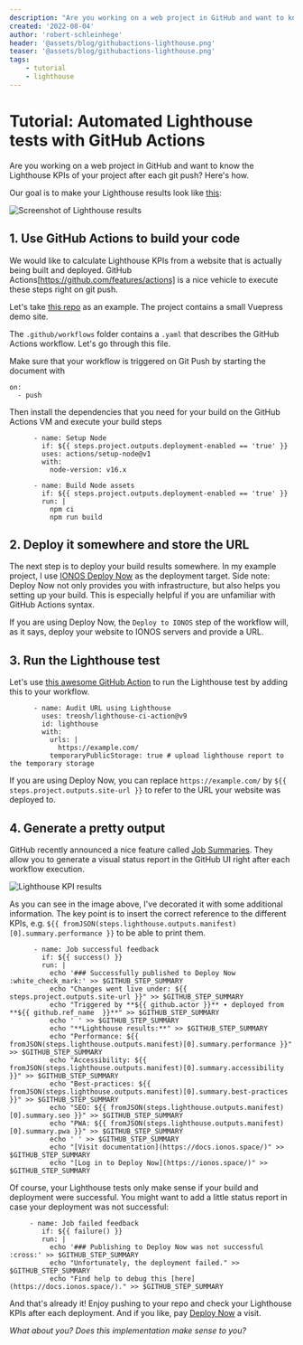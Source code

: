 ```yaml
---
description: "Are you working on a web project in GitHub and want to know the Lighthouse KPIs of your project after each git push? Here is how you can show them directly in GitHub Actions"
created: '2022-08-04'
author: 'robert-schleinhege'
header: '@assets/blog/githubactions-lighthouse.png'
teaser: '@assets/blog/githubactions-lighthouse.png'
tags:
    - tutorial
    - lighthouse
---
```


# Tutorial: Automated Lighthouse tests with GitHub Actions

Are you working on a web project in GitHub and want to know the Lighthouse KPIs of your project after each git push? Here's how.

Our goal is to make your Lighthouse results look like [this](https://github.com/Robert95Sch/lighthouse-action-demo/actions/runs/2803566749):

![Screenshot of Lighthouse results](screenshot-lighthouse-1.png)

## 1. Use GitHub Actions to build your code 
We would like to calculate Lighthouse KPIs from a website that is actually being built and deployed. GitHub Actions[https://github.com/features/actions] is a nice vehicle to execute these steps right on git push. 

Let's take [this repo](https://github.com/Robert95Sch/lighthouse-action-demo) as an example. The project contains a small Vuepress demo site. 

The `.github/workflows` folder contains a `.yaml` that describes the GitHub Actions workflow. Let's go through this file.

Make sure that your workflow is triggered on Git Push by starting the document with

```
on:
  - push
```

Then install the dependencies that you need for your build on the GitHub Actions VM and execute your build steps 

```
      - name: Setup Node
        if: ${{ steps.project.outputs.deployment-enabled == 'true' }}
        uses: actions/setup-node@v1
        with:
          node-version: v16.x

      - name: Build Node assets
        if: ${{ steps.project.outputs.deployment-enabled == 'true' }}
        run: |
          npm ci
          npm run build

```

## 2. Deploy it somewhere and store the URL
The next step is to deploy your build results somewhere. In my example project, I use [IONOS Deploy Now](https://www.ionos.com/hosting/deploy-now) as the deployment target. Side note: Deploy Now not only provides you with infrastructure, but also helps you setting up your build. This is especially helpful if you are unfamiliar with GitHub Actions syntax. 

If you are using Deploy Now, the `Deploy to IONOS` step of the workflow will, as it says, deploy your website to IONOS servers and provide a URL. 

## 3. Run the Lighthouse test
Let's use [this awesome GitHub Action](https://github.com/marketplace/actions/lighthouse-ci-action) to run the Lighthouse test by adding this to your workflow.

```
      - name: Audit URL using Lighthouse
        uses: treosh/lighthouse-ci-action@v9
        id: lighthouse
        with:
          urls: |
            https://example.com/
          temporaryPublicStorage: true # upload lighthouse report to the temporary storage
```

If you are using Deploy Now, you can replace `https://example.com/` by `${{ steps.project.outputs.site-url }}` to refer to the URL your website was deployed to. 

## 4. Generate a pretty output 
GitHub recently announced a nice feature called [Job Summaries](https://github.blog/2022-05-09-supercharging-github-actions-with-job-summaries/). They allow you to generate a visual status report in the GitHub UI right after each workflow execution.

![Lighthouse KPI results](screenshot-lighthouse-2.png)

As you can see in the image above, I've decorated it with some additional information. The key point is to insert the correct reference to the different KPIs, e.g. `${{ fromJSON(steps.lighthouse.outputs.manifest)[0].summary.performance }}` to be able to print them. 

```
      - name: Job successful feedback
        if: ${{ success() }}
        run: |
          echo '### Successfully published to Deploy Now :white_check_mark:' >> $GITHUB_STEP_SUMMARY
          echo "Changes went live under: ${{ steps.project.outputs.site-url }}" >> $GITHUB_STEP_SUMMARY
          echo "Triggered by **${{ github.actor	}}** ∙ deployed from **${{ github.ref_name	}}**" >> $GITHUB_STEP_SUMMARY
          echo ' ' >> $GITHUB_STEP_SUMMARY
          echo "**Lighthouse results:**" >> $GITHUB_STEP_SUMMARY
          echo "Performance: ${{ fromJSON(steps.lighthouse.outputs.manifest)[0].summary.performance }}" >> $GITHUB_STEP_SUMMARY
          echo "Accessibility: ${{ fromJSON(steps.lighthouse.outputs.manifest)[0].summary.accessibility }}" >> $GITHUB_STEP_SUMMARY
          echo "Best-practices: ${{ fromJSON(steps.lighthouse.outputs.manifest)[0].summary.best-practices }}" >> $GITHUB_STEP_SUMMARY
          echo "SEO: ${{ fromJSON(steps.lighthouse.outputs.manifest)[0].summary.seo }}" >> $GITHUB_STEP_SUMMARY
          echo "PWA: ${{ fromJSON(steps.lighthouse.outputs.manifest)[0].summary.pwa }}" >> $GITHUB_STEP_SUMMARY
          echo ' ' >> $GITHUB_STEP_SUMMARY
          echo "[Visit documentation](https://docs.ionos.space/)" >> $GITHUB_STEP_SUMMARY
          echo "[Log in to Deploy Now](https://ionos.space/)" >> $GITHUB_STEP_SUMMARY
```

Of course, your Lighthouse tests only make sense if your build and deployment were successful. You might want to add a little status report in case your deployment was not successful: 

```
     - name: Job failed feedback
        if: ${{ failure() }}
        run: |
          echo '### Publishing to Deploy Now was not successful :cross:' >> $GITHUB_STEP_SUMMARY
          echo "Unfortunately, the deployment failed." >> $GITHUB_STEP_SUMMARY
          echo "Find help to debug this [here](https://docs.ionos.space/)." >> $GITHUB_STEP_SUMMARY
```
And that's already it! Enjoy pushing to your repo and check your Lighthouse KPIs after each deployment. And if you like, pay [Deploy Now](https://docs.ionos.space/) a visit. 

_What about you? Does this implementation make sense to you?_




